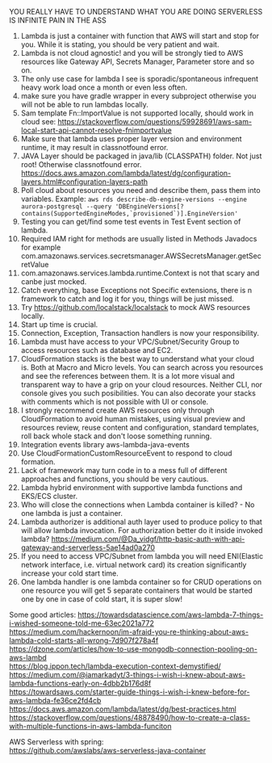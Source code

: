 YOU REALLY HAVE TO UNDERSTAND WHAT YOU ARE DOING
SERVERLESS IS INFINITE PAIN IN THE ASS

1. Lambda is just a container with function that AWS will start and stop for you. While it is stating, you should be very patient and wait.
2. Lambda is not cloud agnostic! and you will be strongly tied to AWS resources like Gateway API, Secrets Manager, Parameter store and so on.
3. The only use case for lambda I see is sporadic/spontaneous infrequent heavy work load once a month or even less often. 
4. make sure you have gradle wrapper in every subproject otherwise you will not be able to run lambdas locally.
5. Sam template Fn::ImportValue is not supported locally, should work in cloud see: https://stackoverflow.com/questions/59928691/aws-sam-local-start-api-cannot-resolve-fnimportvalue
6. Make sure that lambda uses proper layer version and environment runtime, it may result in classnotfound error.
7. JAVA Layer should be packaged in java/lib (CLASSPATH) folder. Not just root! Otherwise classnotfound error.
   https://docs.aws.amazon.com/lambda/latest/dg/configuration-layers.html#configuration-layers-path
8. Poll cloud about resources you need and describe them, pass them into variables. Example: ``` aws rds describe-db-engine-versions --engine aurora-postgresql --query 'DBEngineVersions[?contains(SupportedEngineModes,`provisioned`)].EngineVersion' ```
9. Testing you can get/find some test events in Test Event section of lambda.
10. Required IAM right for methods are usually listed in Methods Javadocs for example com.amazonaws.services.secretsmanager.AWSSecretsManager.getSecretValue
11. com.amazonaws.services.lambda.runtime.Context is not that scary and canbe just mocked.
12. Catch everything, base Exceptions not Specific extensions, there is n framework to catch and log it for you, things will be just missed.
13. Try https://github.com/localstack/localstack to mock AWS resources locally.
14. Start up time is crucial. 
15. Connection, Exception, Transaction handlers is now your responsibility.
16. Lambda must have access to your VPC/Subnet/Security Group to access resources such as database and EC2.
17. CloudFormation stacks is the best way to understand what your cloud is. Both at Macro and Micro levels. You can search across you resources and see the references between them. It is a lot more visual and transparent way to have a grip on your cloud resources. Neither CLI, nor console gives you such posibilities. You can also decorate your stacks with comments which is not possible with UI or console.
18. I strongly recommend create AWS resources only through CloudFormation to avoid human mistakes, using visual preview and resources review, reuse content and configuration, standard templates, roll back whole stack and don't loose something running.
19. Integration events library aws-lambda-java-events 
20. Use CloudFormationCustomResourceEvent to respond to cloud formation.
21. Lack of framework may turn code in to a mess full of different approaches and functions, you should be very cautious. 
22. Lambda hybrid environment with supportive lambda functions and EKS/ECS cluster.
23. Who will close the connections when Lambda container is killed? - No one lambda is just a container.
24. Lambda authorizer is additional auth layer used to produce policy to that will allow lambda invocation. For authorization better do it inside invoked lambda? https://medium.com/@Da_vidgf/http-basic-auth-with-api-gateway-and-serverless-5ae14ad0a270 
25. If you need to access VPC/Subnet from lambda you will need ENI(Elastic network interface, i.e. virtual network card) its creation significantly increase your cold start time.
26. One lambda handler is one lambda container so for CRUD operations on one resource you will get 5 separate containers that would be started one by one in case of cold start, it is super slow!

Some good articles:
https://towardsdatascience.com/aws-lambda-7-things-i-wished-someone-told-me-63ec2021a772  
https://medium.com/hackernoon/im-afraid-you-re-thinking-about-aws-lambda-cold-starts-all-wrong-7d907f278a4f  
https://dzone.com/articles/how-to-use-mongodb-connection-pooling-on-aws-lambd  
https://blog.ippon.tech/lambda-execution-context-demystified/  
https://medium.com/@iamarkadyt/3-things-i-wish-i-knew-about-aws-lambda-functions-early-on-4dbb2b176d8f  
https://towardsaws.com/starter-guide-things-i-wish-i-knew-before-for-aws-lambda-fe36ce2fd4cb  
https://docs.aws.amazon.com/lambda/latest/dg/best-practices.html  
https://stackoverflow.com/questions/48878490/how-to-create-a-class-with-multiple-functions-in-aws-lambda-funciton  


AWS Serverless with spring:  
https://github.com/awslabs/aws-serverless-java-container
